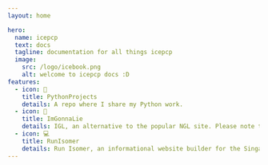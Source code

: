 ```yaml
---
layout: home

hero:
  name: icepcp
  text: docs
  tagline: documentation for all things icepcp
  image:
    src: /logo/icebook.png
    alt: welcome to icepcp docs :D
features:
  - icon: 🐍
    title: PythonProjects
    details: A repo where I share my Python work.
  - icon: 🤔
    title: ImGonnaLie
    details: IGL, an alternative to the popular NGL site. Please note that this is still a work in progress as I have to make documentation for both Firebase and Supabase.
  - icon: 💻
    title: RunIsomer
    details: Run Isomer, an informational website builder for the Singapore government. Please note that due to some complications, you won't be able to actually run Isomer.
---
```


